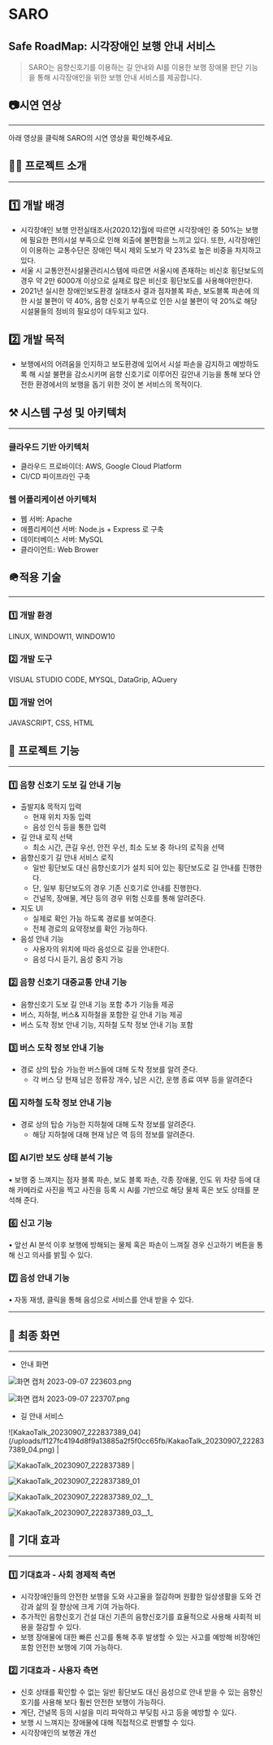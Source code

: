 # SARO

## Safe RoadMap: 시각장애인 보행 안내 서비스

> SARO는 음향신호기를 이용하는 길 안내와 AI를 이용한 보행 장애물 판단 기능을 통해 
시각장애인을 위한 보행 안내 서비스를 제공합니다.
> 

## 📷시연 연상

---

아래 영상을 클릭해 SARO의 시연 영상을 확인해주세요. 

## 👋🏻 프로젝트 소개

---

## 1️⃣ 개발 배경

- 시각장애인 보행 안전실태조사(2020.12)월에 따르면 시각장애인 중 50%는 보행에 필요한 편의시설 부족으로 인해 외출에 불편함을 느끼고 있다. 또한, 시각장애인이 이용하는 교통수단은 장애인 택시 제외 도보가 약 23%로 높은 비중을 차지하고 있다.
- 서울 시 교통안전시설물관리시스템에 따르면 서울시에 존재하는 비신호 횡단보도의 경우 약 2만 6000개 이상으로 실제로 많은 비신호 횡단보도를 사용해야만한다.
- 2021년 실시한 장애인보도환경 실태조사 결과 점자블록 파손, 보도블록 파손에 의한 시설 불편이 약 40%, 음향 신호기 부족으로 인한 시설 불편이 약 20%로 해당 시설물들의 정비의 필요성이 대두되고 있다.

## 2️⃣ 개발 목적

- 보행에서의 어려움을 인지하고 보도환경에 있어서 시설 파손을 감지하고 예방하도록 해 시설 불편을 감소시키며 음향 신호기로 이루어진 길안내 기능을 통해 보다 안전한 환경에서의 보행을 돕기 위한 것이 본 서비스의 목적이다.

## ⚒️ 시스템 구성 및 아키텍처

---

### 클라우드 기반 아키텍처

- 클라우드 프로바이더: AWS, Google Cloud Platform
- CI/CD 파이프라인 구축

### 웹 어플리케이션 아키텍처

- 웹 서버: Apache
- 애플리케이션 서버: Node.js + Express 로 구축
- 데이터베이스 서버: MySQL
- 클라이언트: Web Brower

## 🪖적용 기술

---

### 1️⃣ 개발 환경

LINUX, WINDOW11, WINDOW10

### 2️⃣ 개발 도구

VISUAL STUDIO CODE, MYSQL, DataGrip, AQuery

### 3️⃣ 개발 언어

JAVASCRIPT, CSS, HTML

## 🎁 프로젝트 기능

---

### 1️⃣ 음향 신호기 도보 길 안내 기능

- 출발지& 목적지 입력
    - 현재 위치 자동 입력
    - 음성 인식 등을 통한 입력
- 길 안내 로직 선택
    - 최소 시간, 큰길 우선, 안전 우선, 최소 도보 중 하나의 로직을 선택
- 음향신호기 길 안내 서비스 로직
    - 일반 횡단보도 대신 음향신호기가 설치 되어 있는 횡단보도로 길 안내를 진행한다.
    - 단, 일부 횡단보도의 경우 기존 신호기로 안내를 진행한다.
    - 건널목, 장애물, 계단 등의 경우 위험 신호를 통해 알려준다.
- 지도 UI
    - 실제로 확인 가능 하도록 경로를 보여준다.
    - 전체 경로의 요약정보를 확인 가능하다.
- 음성 안내 기능
    - 사용자의 위치에 따라 음성으로 길을 안내한다.
    - 음성 다시 듣기, 음성 중지 가능

### 2️⃣ 음향 신호기 대중교통 안내 기능

- 음향신호기 도보 길 안내 기능 포함 추가 기능들 제공
- 버스, 지하철, 버스& 지하철을 포함한 길 안내 기능 제공
- 버스 도착 정보 안내 기능, 지하철 도착 정보 안내 기능 포함

### 3️⃣ 버스 도착 정보 안내 기능

- 경로 상의 탑승 가능한 버스들에 대해 도착 정보를 알려 준다.
    - 각 버스 당 현재 남은 정류장 개수, 남은 시간, 운행 종료 여부 등을 알려준다

### 4️⃣ 지하철 도착 정보 안내 기능

- 경로 상의 탑승 가능한 지하철에 대해 도착 정보를 알려준다.
    - 해당 지하철에 대해 현재 남은 역 등의 정보를 알려준다.

### 5️⃣ AI기반 보도 상태 분석 기능

•  보행 중 느껴지는 점자 블록 파손, 보도 블록 파손, 각종 장애물, 인도 위 차량 등에 대해 카메라로 사진을 찍고 사진을 등록 시 AI를 기반으로 해당 물체 혹은 보도 상태를 분석해 준다.

### 6️⃣ 신고 기능

•  앞선 AI 분석 이후 보행에 방해되는 물체 혹은 파손이 느껴질 경우 신고하기 버튼을 통해 신고 의사를 밝힐 수 있다.

### 7️⃣ 음성 안내 기능

•  자동 재생, 클릭을 통해 음성으로 서비스를 안내 받을 수 있다. 
****

## 🎨 최종 화면

---

- 안내 화면

![화면 캡처 2023-09-07 223603.png](https://prod-files-secure.s3.us-west-2.amazonaws.com/85e47419-ac63-44b3-979e-31b7274a9687/2288bf13-8262-4a89-b715-b90d65dc0298/%ED%99%94%EB%A9%B4_%EC%BA%A1%EC%B2%98_2023-09-07_223603.png)

![화면 캡처 2023-09-07 223707.png](https://prod-files-secure.s3.us-west-2.amazonaws.com/85e47419-ac63-44b3-979e-31b7274a9687/78807042-3816-4ad8-82d1-26f17c0992b2/%ED%99%94%EB%A9%B4_%EC%BA%A1%EC%B2%98_2023-09-07_223707.png)

- 길 안내 서비스
<p>
![KakaoTalk_20230907_222837389_04](/uploads/f127fc4194d8f9a13885a2f5f0cc65fb/KakaoTalk_20230907_222837389_04.png) |

![KakaoTalk_20230907_222837389](/uploads/61626d2e08fc70b777477ba31bd248f0/KakaoTalk_20230907_222837389.png) |

![KakaoTalk_20230907_222837389_01](/uploads/c502806391ffdcd28f586abf64d9358e/KakaoTalk_20230907_222837389_01.png)
</p>


![KakaoTalk_20230907_222837389_02__1_](/uploads/026cbec57e79c50ac3e5ffa8438a951a/KakaoTalk_20230907_222837389_02__1_.png)

![KakaoTalk_20230907_222837389_03__1_](/uploads/3b8fa81d788fa63711c714525d883a60/KakaoTalk_20230907_222837389_03__1_.png)



## 🌺 기대 효과

---

### 1️⃣  기대효과 - 사회 경제적 측면

- 시각장애인들의 안전한 보행을 도와 사고율을 절감하며 원활한 일상생활을 도와 건강과 삶의 질 향상에 크게 기여 가능하다.
- 추가적인 음향신호기 건설 대신 기존의 음향신호기를 효율적으로 사용해 사회적 비용을 절감할 수 있다.
- 보행 장애물에 대한 빠른 신고를 통해 추후 발생할 수 있는 사고를 예방해 비장애인 포함 안전한 보행에 기여 가능하다.

### 2️⃣ 기대효과 - 사용자 측면

- 신호 상태를 확인할 수 없는 일반 횡단보도 대신 음성으로 안내 받을 수 있는 음향신호기를 사용해 보다 훨씬 안전한 보행이 가능하다.
- 계단, 건널목 등의 시설을 미리 파악하고 부딪힘 사고 등을 예방할 수 있다.
- 보행 시 느껴지는 장애물에 대해 직접적으로 판별할 수 있다.
- 시각장애인의 보행권 개선
